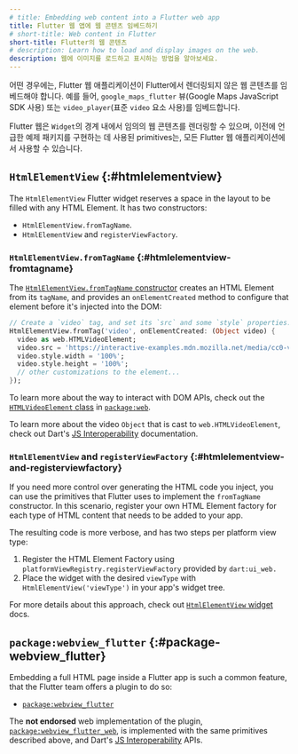 ```yaml
---
# title: Embedding web content into a Flutter web app
title: Flutter 웹 앱에 웹 콘텐츠 임베드하기
# short-title: Web content in Flutter
short-title: Flutter의 웹 콘텐츠
# description: Learn how to load and display images on the web.
description: 웹에 이미지를 로드하고 표시하는 방법을 알아보세요.
---
```


어떤 경우에는, Flutter 웹 애플리케이션이 Flutter에서 렌더링되지 않은 웹 콘텐츠를 임베드해야 합니다. 
예를 들어, `google_maps_flutter` 뷰(Google Maps JavaScript SDK 사용) 또는 
`video_player`(표준 `video` 요소 사용)를 임베드합니다.

Flutter 웹은 `Widget`의 경계 내에서 임의의 웹 콘텐츠를 렌더링할 수 있으며, 
이전에 언급한 예제 패키지를 구현하는 데 사용된 primitives는, 
모든 Flutter 웹 애플리케이션에서 사용할 수 있습니다.

## `HtmlElementView` {:#htmlelementview}

The `HtmlElementView` Flutter widget reserves a space in the layout to be
filled with any HTML Element. It has two constructors:

* `HtmlElementView.fromTagName`.
* `HtmlElementView` and `registerViewFactory`.

### `HtmlElementView.fromTagName` {:#htmlelementview-fromtagname}

The [`HtmlElementView.fromTagName` constructor][] creates an HTML Element from
its `tagName`, and provides an `onElementCreated` method to configure that
element before it's injected into the DOM:

```dart
// Create a `video` tag, and set its `src` and some `style` properties...
HtmlElementView.fromTag('video', onElementCreated: (Object video) {
  video as web.HTMLVideoElement;
  video.src = 'https://interactive-examples.mdn.mozilla.net/media/cc0-videos/flower.mp4';
  video.style.width = '100%';
  video.style.height = '100%';
  // other customizations to the element...
});
```

To learn more about the way to interact with DOM APIs,
check out the [`HTMLVideoElement` class] in [`package:web`][].

To learn more about the video `Object` that is cast to `web.HTMLVideoElement`,
check out Dart's [JS Interoperability][] documentation.

[`HtmlElementView.fromTagName` constructor]: {{site.api}}/flutter/widgets/HtmlElementView/HtmlElementView.fromTagName.html
[`HTMLVideoElement` class]: {{site.pub}}/documentation/web/latest/web/HTMLVideoElement-extension-type.html
[`package:web`]: {{site.pub-pkg}}/web

### `HtmlElementView` and `registerViewFactory` {:#htmlelementview-and-registerviewfactory}

If you need more control over generating the HTML code you inject, you can use
the primitives that Flutter uses to implement the `fromTagName` constructor. In
this scenario, register your own HTML Element factory for each type of HTML
content that needs to be added to your app.

The resulting code is more verbose, and has two steps per platform view type:

1. Register the HTML Element Factory using
`platformViewRegistry.registerViewFactory` provided by `dart:ui_web.`  
2. Place the widget with the desired `viewType`  with
`HtmlElementView('viewType')` in your app's widget tree.

For more details about this approach, check out
[`HtmlElementView` widget][] docs.

[`HtmlElementView` widget]: {{site.api}}/flutter/widgets/HtmlElementView-class.html

## `package:webview_flutter` {:#package-webview_flutter}

Embedding a full HTML page inside a Flutter app is such a common feature, that
the Flutter team offers a plugin to do so:

* [`package:webview_flutter`][]

The **not endorsed** web implementation of the plugin,
[`package:webview_flutter_web`][], is implemented with the same primitives
described above, and Dart's [JS Interoperability][] APIs.

[JS Interoperability]: {{site.dart-site}}/interop/js-interop
[`package:webview_flutter`]: {{site.pub}}/packages/webview_flutter
[`package:webview_flutter_web`]: {{site.pub}}/packages/webview_flutter_web
